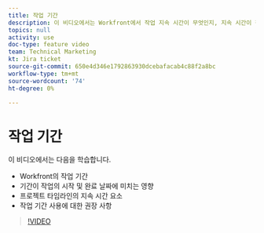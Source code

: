 ```yaml
---
title: 작업 기간
description: 이 비디오에서는 Workfront에서 작업 지속 시간이 무엇인지, 지속 시간이 작업 시작 및 완료 날짜에 어떻게 영향을 미치는지, 작업 지속 시간이 프로젝트 타임라인에 어떤 영향을 미치는지, 작업 지속 기간을 사용하기 위한 몇 가지 우수 사례 권장 사항을 알아봅니다.
topics: null
activity: use
doc-type: feature video
team: Technical Marketing
kt: Jira ticket
source-git-commit: 650e4d346e1792863930dcebafacab4c88f2a8bc
workflow-type: tm+mt
source-wordcount: '74'
ht-degree: 0%

---
```


# 작업 기간

이 비디오에서는 다음을 학습합니다.

* Workfront의 작업 기간
* 기간이 작업의 시작 및 완료 날짜에 미치는 영향
* 프로젝트 타임라인의 지속 시간 요소
* 작업 기간 사용에 대한 권장 사항

>[!VIDEO](https://video.tv.adobe.com/v/335089/?quality=12&learn=on)